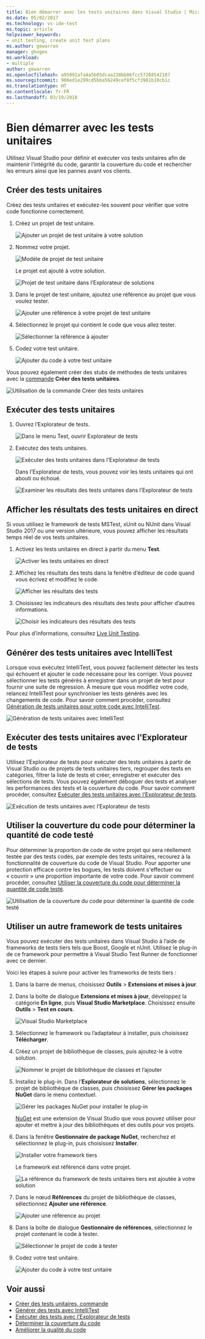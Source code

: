 ```yaml
---
title: Bien démarrer avec les tests unitaires dans Visual Studio | Microsoft Docs
ms.date: 05/02/2017
ms.technology: vs-ide-test
ms.topic: article
helpviewer_keywords:
- unit testing, create unit test plans
ms.author: gewarren
manager: ghogen
ms.workload:
- multiple
author: gewarren
ms.openlocfilehash: a95891afa4a5b05dcaa238bb06fcc57268542187
ms.sourcegitcommit: 900ed1e299cd5bba56249cef8f5cf3981b10cb1c
ms.translationtype: HT
ms.contentlocale: fr-FR
ms.lasthandoff: 03/19/2018
---
```

# <a name="get-started-with-unit-testing"></a>Bien démarrer avec les tests unitaires

Utilisez Visual Studio pour définir et exécuter vos tests unitaires afin de maintenir l’intégrité du code, garantir la couverture du code et rechercher les erreurs ainsi que les pannes avant vos clients.

## <a name="create-unit-tests"></a>Créer des tests unitaires

Créez des tests unitaires et exécutez-les souvent pour vérifier que votre code fonctionne correctement.

1. Créez un projet de test unitaire.

   ![Ajouter un projet de test unitaire à votre solution](media/createunittest1.png)

1. Nommez votre projet.

   ![Modèle de projet de test unitaire](media/createunittest2.png)

   Le projet est ajouté à votre solution.

   ![Projet de test unitaire dans l’Explorateur de solutions](media/createunittest5.png)

1. Dans le projet de test unitaire, ajoutez une référence au projet que vous voulez tester.

   ![Ajouter une référence à votre projet de test unitaire](media/createunittest6.png)

1. Sélectionnez le projet qui contient le code que vous allez tester.

   ![Sélectionner la référence à ajouter](media/createunittest7.png)

1. Codez votre test unitaire.

   ![Ajouter du code à votre test unitaire](media/createunittest8.png)

Vous pouvez également créer des stubs de méthodes de tests unitaires avec la [commande](create-unit-tests-menu.md) **Créer des tests unitaires**.

![Utilisation de la commande Créer des tests unitaires](media/createunittestcommand2.png)

## <a name="run-unit-tests"></a>Exécuter des tests unitaires

1. Ouvrez l’Explorateur de tests.

   ![Dans le menu Test, ouvrir Explorateur de tests](media/rununittest1.png)

1. Exécutez des tests unitaires.

   ![Exécuter des tests unitaires dans l'Explorateur de tests](media/rununittest2.png)

   Dans l’Explorateur de tests, vous pouvez voir les tests unitaires qui ont abouti ou échoué.

   ![Examiner les résultats des tests unitaires dans l’Explorateur de tests](media/rununittest3.png)

## <a name="view-live-unit-test-results"></a>Afficher les résultats des tests unitaires en direct

Si vous utilisez le framework de tests MSTest, xUnit ou NUnit dans Visual Studio 2017 ou une version ultérieure, vous pouvez afficher les résultats temps réel de vos tests unitaires.

1. Activez les tests unitaires en direct à partir du menu **Test**.

   ![Activer les tests unitaires en direct](media/live-test-results-start.png)

1. Affichez les résultats des tests dans la fenêtre d’éditeur de code quand vous écrivez et modifiez le code.

   ![Afficher les résultats des tests](media/live-test-results-ui.png)

1. Choisissez les indicateurs des résultats des tests pour afficher d’autres informations.

   ![Choisir les indicateurs des résultats des tests](media/live-test-results-details.png)

Pour plus d’informations, consultez [Live Unit Testing](../test/live-unit-testing-intro.md).

## <a name="generate-unit-tests-with-intellitest"></a>Générer des tests unitaires avec IntelliTest

Lorsque vous exécutez IntelliTest, vous pouvez facilement détecter les tests qui échouent et ajouter le code nécessaire pour les corriger. Vous pouvez sélectionner les tests générés à enregistrer dans un projet de test pour fournir une suite de régression. À mesure que vous modifiez votre code, relancez IntelliTest pour synchroniser les tests générés avec les changements de code. Pour savoir comment procéder, consultez [Génération de tests unitaires pour votre code avec IntelliTest](../test/generate-unit-tests-for-your-code-with-intellitest.md).

![Génération de tests unitaires avec IntelliTest](media/intellitest.png)

## <a name="run-unit-tests-with-test-explorer"></a>Exécuter des tests unitaires avec l'Explorateur de tests

Utilisez l'Explorateur de tests pour exécuter des tests unitaires à partir de Visual Studio ou de projets de tests unitaires tiers, regrouper des tests en catégories, filtrer la liste de tests et créer, enregistrer et exécuter des sélections de tests. Vous pouvez également déboguer des tests et analyser les performances des tests et la couverture du code. Pour savoir comment procéder, consultez [Exécuter des tests unitaires avec l’Explorateur de tests](../test/run-unit-tests-with-test-explorer.md).

![Exécution de tests unitaires avec l’Explorateur de tests](media/testexplorer.png)

## <a name="use-code-coverage-to-determine-how-much-code-is-being-tested"></a>Utiliser la couverture du code pour déterminer la quantité de code testé

Pour déterminer la proportion de code de votre projet qui sera réellement testée par des tests codés, par exemple des tests unitaires, recourez à la fonctionnalité de couverture du code de Visual Studio. Pour apporter une protection efficace contre les bogues, les tests doivent s'effectuer ou « couvrir » une proportion importante de votre code. Pour savoir comment procéder, consultez [Utiliser la couverture du code pour déterminer la quantité de code testé](../test/using-code-coverage-to-determine-how-much-code-is-being-tested.md).

![Utilisation de la couverture du code pour déterminer la quantité de code testé](media/codecoverage.png)

## <a name="use-a-different-unit-test-framework"></a>Utiliser un autre framework de tests unitaires

Vous pouvez exécuter des tests unitaires dans Visual Studio à l’aide de frameworks de tests tiers tels que Boost, Google et nUnit. Utilisez le plug-in de ce framework pour permettre à Visual Studio Test Runner de fonctionner avec ce dernier.

Voici les étapes à suivre pour activer les frameworks de tests tiers :

1. Dans la barre de menus, choisissez **Outils** > **Extensions et mises à jour**.

1. Dans la boîte de dialogue **Extensions et mises à jour**, développez la catégorie **En ligne**, puis **Visual Studio Marketplace**. Choisissez ensuite **Outils** > **Test en cours**.

   ![Visual Studio Marketplace](media/extensions-and-updates-testing.png)

1. Sélectionnez le framework ou l’adaptateur à installer, puis choisissez **Télécharger**.

1. Créez un projet de bibliothèque de classes, puis ajoutez-le à votre solution.

   ![Nommer le projet de bibliothèque de classes et l’ajouter](media/create3rdpartyunittest3.png)

1. Installez le plug-in. Dans l’**Explorateur de solutions**, sélectionnez le projet de bibliothèque de classes, puis choisissez **Gérer les packages NuGet** dans le menu contextuel.

   ![Gérer les packages NuGet pour installer le plug-in](media/create3rdpartyunittest3a.png)

   [NuGet](https://www.nuget.org/) est une extension de Visual Studio que vous pouvez utiliser pour ajouter et mettre à jour des bibliothèques et des outils pour vos projets.

1. Dans la fenêtre **Gestionnaire de package NuGet**, recherchez et sélectionnez le plug-in, puis choisissez **Installer**.

   ![Installer votre framework tiers](media/create3rdpartyunittest4.png)

   Le framework est référencé dans votre projet.

   ![La référence du framework de tests unitaires tiers est ajoutée à votre solution](media/create3rdpartyunittest6.png)

1. Dans le nœud **Références** du projet de bibliothèque de classes, sélectionnez **Ajouter une référence**.

   ![Ajouter une référence au projet](media/createunittest6.png)

1. Dans la boîte de dialogue **Gestionnaire de références**, sélectionnez le projet contenant le code à tester.

   ![Sélectionner le projet de code à tester](media/createunittest7.png)

1. Codez votre test unitaire.

   ![Ajouter du code à votre test unitaire](media/create3rdpartyunittest7.png)

## <a name="see-also"></a>Voir aussi

* [Créer des tests unitaires, commande](create-unit-tests-menu.md)
* [Générer des tests avec IntelliTest](generate-unit-tests-for-your-code-with-intellitest.md)
* [Exécuter des tests avec l’Explorateur de tests](run-unit-tests-with-test-explorer.md)
* [Déterminer la couverture du code](using-code-coverage-to-determine-how-much-code-is-being-tested.md)
* [Améliorer la qualité du code](improve-code-quality.md)
